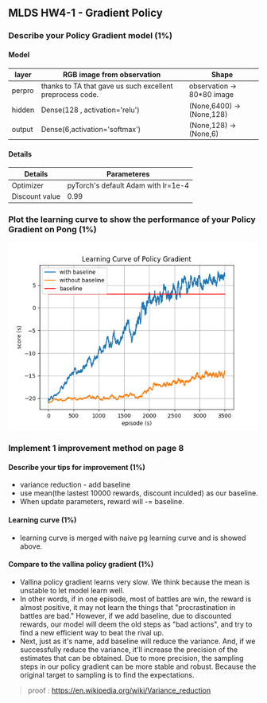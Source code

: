 MLDS HW4-1 - Gradient Policy 
---

### Describe your Policy Gradient model (1%)

#### Model

| layer  | RGB image from observation                                | Shape                      |
| ------ | --------------------------------------------------------- | -------------------------- |
| perpro | thanks to TA that gave us such excellent preprocess code. | observation -> 80*80 image |
| hidden | Dense(128 , activation='relu')                            | (None,6400) -> (None,128)  |
| output | Dense(6,activation='softmax')                             | (None,128) -> (None,6)     |

#### Details

| Details        | Parameteres                         |
| -------------- | ----------------------------------- |
| Optimizer      | pyTorch's default Adam with lr=1e-4 |
| Discount value | 0.99                                |

### Plot the learning curve to show the performance of your Policy Gradient on Pong (1%)

![pg_learning_curve](pg_learning_curve.png)

### Implement 1 improvement method on page 8
#### Describe your tips for improvement (1%)

* variance reduction - add baseline
* use mean(the lastest 10000 rewards, discount inculded) as our baseline.
* When update parameters, reward will -= baseline.

#### Learning curve (1%)

* learning curve is merged with naive pg learning curve and is showed above.

#### Compare to the vallina policy gradient (1%)

* Vallina policy gradient learns very slow.  We think because the mean is unstable to let model learn well.
* In other words, if in one episode, most of battles are win, the reward is almost positive, it may not learn the things that "procrastination in battles are bad." However, if we add baseline, due to discounted rewards, our model will deem the old steps as "bad actions", and try to find a new efficient way to beat the rival up.
* Next, just as it's name, add baseline will reduce the variance. And, if we successfully reduce the variance, it'll increase the precision of the estimates that can be obtained. Due to more precision, the  sampling steps in our policy gradient can be more stable and robust. Because the original target to sampling is to find the expectations.

>  proof : https://en.wikipedia.org/wiki/Variance_reduction